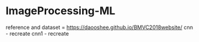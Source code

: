 # ImageProcessing-ML

reference and dataset = https://daooshee.github.io/BMVC2018website/
cnn - recreate
cnn1 - recreate